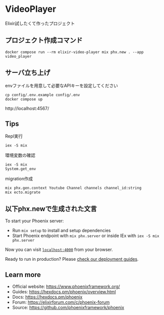 # VideoPlayer
Elixir試したくて作ったプロジェクト

## プロジェクト作成コマンド
```
docker compose run --rm elixir-video-player mix phx.new . --app video_player
```

## サーバ立ち上げ
envファイルを用意して必要なAPIキーを設定してください
```
cp config/.env.example config/.env
docker compose up
```

http://localhost:4567/

## Tips
Repl実行
```
iex -S mix
```

環境変数の確認
```
iex -S mix
System.get_env
```

migration作成
```
mix phx.gen.context Youtube Channel channels channel_id:string
mix ecto.migrate
```


## 以下phx.newで生成された文言

To start your Phoenix server:

  * Run `mix setup` to install and setup dependencies
  * Start Phoenix endpoint with `mix phx.server` or inside IEx with `iex -S mix phx.server`

Now you can visit [`localhost:4000`](http://localhost:4000) from your browser.

Ready to run in production? Please [check our deployment guides](https://hexdocs.pm/phoenix/deployment.html).

## Learn more

  * Official website: https://www.phoenixframework.org/
  * Guides: https://hexdocs.pm/phoenix/overview.html
  * Docs: https://hexdocs.pm/phoenix
  * Forum: https://elixirforum.com/c/phoenix-forum
  * Source: https://github.com/phoenixframework/phoenix

